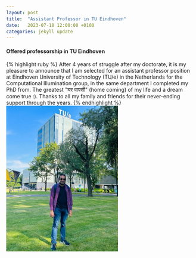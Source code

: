 ```yaml
---
layout: post
title:  "Assistant Professor in TU Eindhoven"
date:   2023-07-18 12:00:00 +0100
categories: jekyll update
---
```



<h4>Offered professorship in TU Eindhoven</h4>
{% highlight ruby %}
After 4 years of struggle after my doctorate, it is my pleasure to announce that I am selected for an assistant professor position at
Eindhoven University of Technology (TU/e) in the Netherlands for the Computational Illumination group, in the same department I completed my PhD from.
The greatest "घर वापसी" (home coming) of my life and a dream come true :). Thanks to all my family and friends for their never-ending support through the years.
{% endhighlight %}


<img src="/docs/Me-TUe.jpg" style="width:300px;">